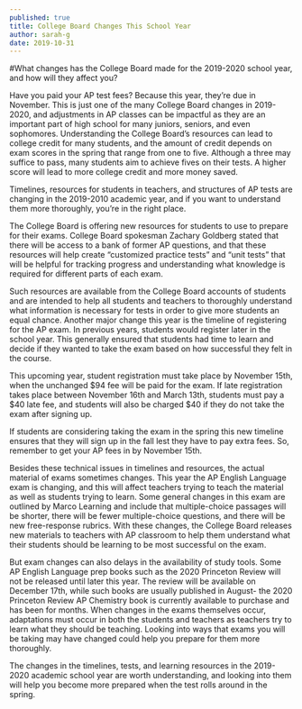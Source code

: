 ```yaml
---
published: true
title: College Board Changes This School Year
author: sarah-g
date: 2019-10-31
---
```

#What changes has the College Board made for the 2019-2020 school year, and how will they affect you?

Have you paid your AP test fees? Because this year, they’re due in November. This is just one of the many College Board changes in 2019-2020, and adjustments in AP classes can be impactful as they are an important part of high school for many juniors, seniors, and even sophomores. Understanding the College Board’s resources can lead to college credit for many students, and the amount of credit depends on exam scores in the spring that range from one to five. Although a three may suffice to pass, many students aim to achieve fives on their tests. A higher score will lead to more college credit and more money saved.

Timelines, resources for students in teachers, and structures of AP tests are changing in the 2019-2010 academic year, and if you want to understand them more thoroughly, you’re in the right place.

The College Board is offering new resources for students to use to prepare for their exams. College Board spokesman Zachary Goldberg stated that there will be access to a bank of former AP questions, and that these resources will help create “customized practice tests” and “unit tests” that will be helpful for tracking progress and understanding what knowledge is required for different parts of each exam.

Such resources are available from the College Board accounts of students and are intended to help all students and teachers to thoroughly understand what information is necessary for tests in order to give more students an equal chance.
Another major change this year is the timeline of registering for the AP exam. In previous years, students would register later in the school year. This generally ensured that students had time to learn and decide if they wanted to take the exam based on how successful they felt in the course.

This upcoming year, student registration must take place by November 15th, when the unchanged $94 fee will be paid for the exam. If late registration takes place between November 16th and March 13th, students must pay a $40 late fee, and students will also be charged $40 if they do not take the exam after signing up.

If students are considering taking the exam in the spring this new timeline ensures that they will sign up in the fall lest they have to pay extra fees. So, remember to get your AP fees in by November 15th.

Besides these technical issues in timelines and resources, the actual material of exams sometimes changes. This year the AP English Language exam is changing, and this will affect teachers trying to teach the material as well as students trying to learn.
Some general changes in this exam are outlined by Marco Learning and include that multiple-choice passages will be shorter, there will be fewer multiple-choice questions, and there will be new free-response rubrics. With these changes, the College Board releases new materials to teachers with AP classroom to help them understand what their students should be learning to be most successful on the exam.

But exam changes can also delays in the availability of study tools. Some AP English Language prep books such as the 2020 Princeton Review will not be released until later this year. The review will be available on December 17th, while such books are usually published in August- the 2020 Princeton Review AP Chemistry book is currently available to purchase and has been for months.
When changes in the exams themselves occur, adaptations must occur in both the students and teachers as teachers try to learn what they should be teaching. Looking into ways that exams you will be taking may have changed could help you prepare for them more thoroughly.

The changes in the timelines, tests, and learning resources in the 2019-2020 academic school year are worth understanding, and looking into them will help you become more prepared when the test rolls around in the spring. 
